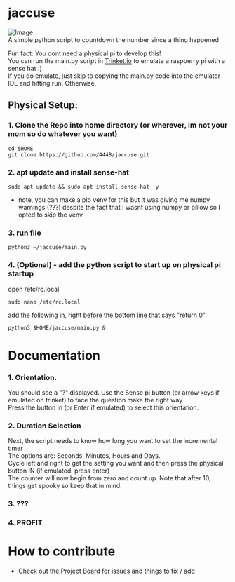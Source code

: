 # jaccuse
![Image](https://user-images.githubusercontent.com/15311579/214655423-8da5e44b-fbb2-4bb4-b9ef-6464e25b29cf.png)  
A simple python script to countdown the number since a thing happened  

Fun fact: You dont need a physical pi to develop this!  
You can run the main.py script in [Trinket.io](https://trinket.io/sense-hat) to emulate a raspberry pi with a sense hat :)  
If you do emulate, just skip to copying the main.py code into the emulator IDE and hitting run. Otherwise,  

## Physical Setup:

### 1. Clone the Repo into home directory (or wherever, im not your mom so do whatever you want)
```shell
cd $HOME
git clone https://github.com/444B/jaccuse.git
```

### 2. apt update and install sense-hat
```shell
sudo apt update && sudo apt install sense-hat -y
```
- note, you can make a pip venv for this but it was giving me numpy warnings (???) despite the fact that I wasnt using numpy or pillow so I opted to skip the venv

### 3. run file
```shell
python3 ~/jaccuse/main.py
```

### 4. (Optional) - add the python script to start up on physical pi startup
open /etc/rc.local  
```shell
sudo nano /etc/rc.local
```
add the following in, right before the bottom line that says "return 0"  

```shell
python3 $HOME/jaccuse/main.py &
```


# Documentation
### 1. Orientation.  
You should see a "?" displayed. Use the Sense pi button (or arrow keys if emulated on trinket) to face the question make the right way  
Press the button in (or Enter if emulated) to select this orientation.

### 2. Duration Selection
Next, the script needs to know how long you want to set the incremental timer  
The options are: Seconds, Minutes, Hours and Days.  
Cycle left and right to get the setting you want and then press the physical button IN (if emulated: press enter)  
The counter will now begin from zero and count up. Note that after 10, things get spooky so keep that in mind.  

### 3. ???

### 4. PROFIT

# How to contribute
- Check out the [Project Board](https://github.com/users/444B/projects/1/views/2?layout=board) for issues and things to fix / add
